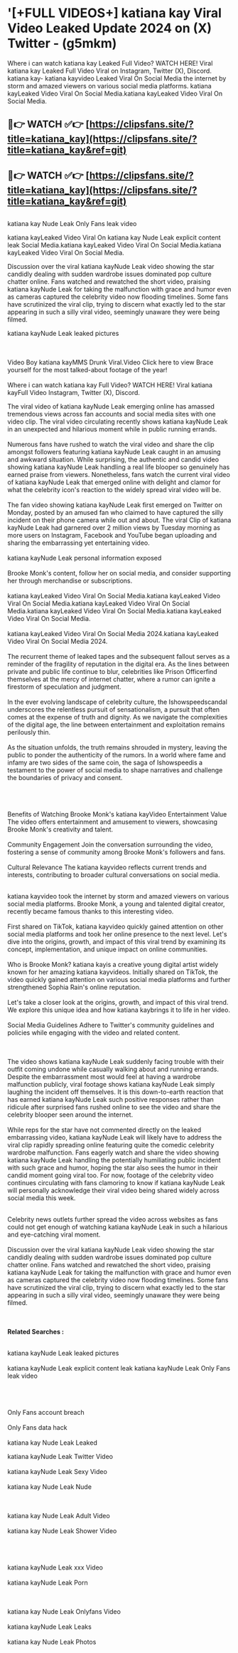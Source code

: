 #  '[+FULL VIDEOS+] katiana kay Viral Video Leaked Update 2024 on (X) Twitter - (g5mkm)

Where i can watch katiana kay Leaked Full Video? WATCH HERE! Viral katiana kay Leaked Full Video Viral on Instagram, Twitter (X), Discord.
katiana kay- katiana kayvideo Leaked Viral On Social Media the internet by storm and amazed viewers on various social media platforms.
katiana kayLeaked Video Viral On Social Media.katiana kayLeaked Video Viral On Social Media.




## 🔴👉 WATCH ✅👉 [https://clipsfans.site/?title=katiana_kay](https://clipsfans.site/?title=katiana_kay&ref=git)


## 🔴👉 WATCH ✅👉 [https://clipsfans.site/?title=katiana_kay](https://clipsfans.site/?title=katiana_kay&ref=git)
##


katiana kay Nude Leak Only Fans leak video 


katiana kayLeaked Video Viral On  katiana kay Nude Leak explicit content leak Social Media.katiana kayLeaked Video Viral On Social Media.katiana kayLeaked Video Viral On Social Media.



Discussion over the viral katiana kayNude Leak video showing the star candidly dealing with sudden wardrobe issues dominated pop culture chatter online. Fans watched and rewatched the short video, praising katiana kayNude Leak for taking the malfunction with grace and humor even as cameras captured the celebrity video now flooding timelines. Some fans have scrutinized the viral clip, trying to discern what exactly led to the star appearing in such a silly viral video, seemingly unaware they were being filmed.


katiana kayNude Leak leaked pictures


  <br>

  <br>
Video Boy katiana kayMMS Drunk Viral.Video Click here to view Brace yourself for the most talked-about footage of the year!
<br><br>
Where i can watch katiana kay Full Video? WATCH HERE! Viral katiana kayFull Video Instagram, Twitter (X), Discord.

The viral video of katiana kayNude Leak emerging online has amassed tremendous views across fan accounts and social media sites with one video clip. The viral video circulating recently shows katiana kayNude Leak in an unexpected and hilarious moment while in public running errands.
<br><br>
Numerous fans have rushed to watch the viral video and share the clip amongst followers featuring katiana kayNude Leak caught in an amusing and awkward situation. While surprising, the authentic and candid video showing katiana kayNude Leak handling a real life blooper so genuinely has earned praise from viewers. Nonetheless, fans watch the current viral video of katiana kayNude Leak that emerged online with delight and clamor for what the celebrity icon's reaction to the widely spread viral video will be.
<br><br>
The fan video showing katiana kayNude Leak first emerged on Twitter on Monday, posted by an amused fan who claimed to have captured the silly incident on their phone camera while out and about. The viral Clip of katiana kayNude Leak had garnered over 2 million views by Tuesday morning as more users on Instagram, Facebook and YouTube began uploading and sharing the embarrassing yet entertaining video.
<br><br>
katiana kayNude Leak personal information exposed
<br><br>
Brooke Monk's content, follow her on social media, and consider supporting her through merchandise or subscriptions.
<br><br>
katiana kayLeaked Video Viral On Social Media.katiana kayLeaked Video Viral On Social Media.katiana kayLeaked Video Viral On Social Media.katiana kayLeaked Video Viral On Social Media.katiana kayLeaked Video Viral On Social Media.
<br><br>
katiana kayLeaked Video Viral On Social Media 2024.katiana kayLeaked Video Viral On Social Media 2024.
<br><br>
The recurrent theme of leaked tapes and the subsequent fallout serves as a reminder of the fragility of reputation in the digital era. As the lines between private and public life continue to blur, celebrities like Prison Officerfind themselves at the mercy of internet chatter, where a rumor can ignite a firestorm of speculation and judgment.
<br><br>
In the ever evolving landscape of celebrity culture, the Ishowspeedscandal underscores the relentless pursuit of sensationalism, a pursuit that often comes at the expense of truth and dignity. As we navigate the complexities of the digital age, the line between entertainment and exploitation remains perilously thin.
<br><br>
As the situation unfolds, the truth remains shrouded in mystery, leaving the public to ponder the authenticity of the rumors. In a world where fame and infamy are two sides of the same coin, the saga of Ishowspeedis a testament to the power of social media to shape narratives and challenge the boundaries of privacy and consent.
<br><br>

<br><br>
Benefits of Watching Brooke Monk's katiana kayVideo Entertainment Value The video offers entertainment and amusement to viewers, showcasing Brooke Monk's creativity and talent.
<br><br>
Community Engagement Join the conversation surrounding the video, fostering a sense of community among Brooke Monk's followers and fans.
<br><br>
Cultural Relevance The katiana kayvideo reflects current trends and interests, contributing to broader cultural conversations on social media.
<br><br>


katiana kayvideo took the internet by storm and amazed viewers on various social media platforms. Brooke Monk, a young and talented digital creator, recently became famous thanks to this interesting video.
<br><br>
First shared on TikTok, katiana kayvideo quickly gained attention on other social media platforms and took her online presence to the next level. Let's dive into the origins, growth, and impact of this viral trend by examining its concept, implementation, and unique impact on online communities.
<br><br>
Who is Brooke Monk? katiana kayis a creative young digital artist widely known for her amazing katiana kayvideos. Initially shared on TikTok, the video quickly gained attention on various social media platforms and further strengthened Sophia Rain's online reputation.
<br><br>
Let's take a closer look at the origins, growth, and impact of this viral trend. We explore this unique idea and how katiana kaybrings it to life in her video.
<br><br>
Social Media Guidelines Adhere to Twitter's community guidelines and policies while engaging with the video and related content.


<br><br>
The video shows katiana kayNude Leak suddenly facing trouble with their outfit coming undone while casually walking about and running errands. Despite the embarrassment most would feel at having a wardrobe malfunction publicly, viral footage shows katiana kayNude Leak simply laughing the incident off themselves. It is this down-to-earth reaction that has earned katiana kayNude Leak such positive responses rather than ridicule after surprised fans rushed online to see the video and share the celebrity blooper seen around the internet.
<br><br>
While reps for the star have not commented directly on the leaked embarrassing video, katiana kayNude Leak will likely have to address the viral clip rapidly spreading online featuring quite the comedic celebrity wardrobe malfunction. Fans eagerly watch and share the video showing katiana kayNude Leak handling the potentially humiliating public incident with such grace and humor, hoping the star also sees the humor in their candid moment going viral too. For now, footage of the celebrity video continues circulating with fans clamoring to know if katiana kayNude Leak will personally acknowledge their viral video being shared widely across social media this week.
<br><br>

Celebrity news outlets further spread the video across websites as fans could not get enough of watching katiana kayNude Leak in such a hilarious and eye-catching viral moment.
<br><br>
Discussion over the viral katiana kayNude Leak video showing the star candidly dealing with sudden wardrobe issues dominated pop culture chatter online. Fans watched and rewatched the short video, praising katiana kayNude Leak for taking the malfunction with grace and humor even as cameras captured the celebrity video now flooding timelines. Some fans have scrutinized the viral clip, trying to discern what exactly led to the star appearing in such a silly viral video, seemingly unaware they were being filmed.


<br><br>
<strong>Related Searches :</strong>
<br><br>

katiana kayNude Leak leaked pictures
<br><br>
katiana kayNude Leak explicit content leak
katiana kayNude Leak Only Fans leak video
<br><br>

<br><br>
Only Fans account breach
<br><br>
Only Fans data hack
<br><br>
katiana kay Nude Leak Leaked

katiana kayNude Leak Twitter Video
<br><br>
katiana kayNude Leak Sexy Video
<br><br>
katiana kay Nude Leak Nude

<br><br>
katiana kay Nude Leak Adult Video
<br><br>
katiana kay Nude Leak Shower Video
<br><br>

<br><br>
katiana kayNude Leak xxx Video
<br><br>
katiana kayNude Leak Porn

<br><br>
katiana kay Nude Leak Onlyfans Video
<br><br>
katiana kayNude Leak Leaks
<br><br>
katiana kay Nude Leak Photos